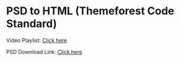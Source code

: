 # PSD to HTML (Themeforest Code Standard)

Video Playlist: [Click here](https://www.youtube.com/playlist?list=PLrlBLFXspMS2vFZdouZ87Iw__qCD6qgrh)

PSD Download Link: [Click here](https://drive.google.com/file/d/1YpTgQSpsUCizTwYKQveYJRr9dM_SRp_H/view)
